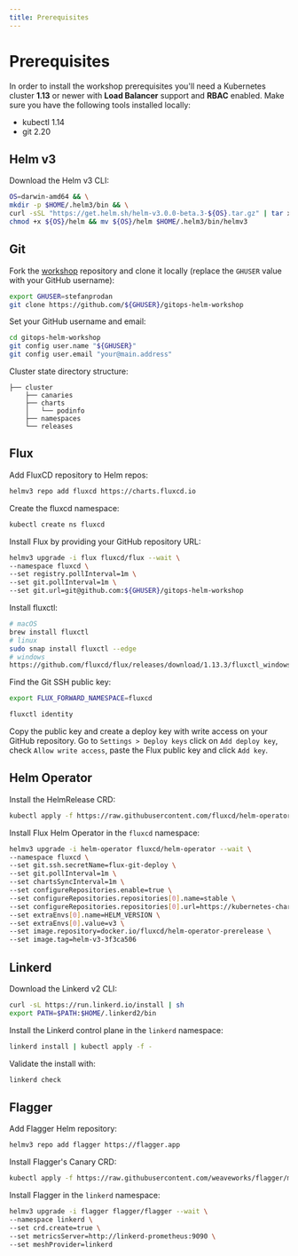 ```yaml
---
title: Prerequisites
---
```


# Prerequisites

In order to install the workshop prerequisites you'll need a Kubernetes cluster **1.13**
or newer with **Load Balancer** support and **RBAC** enabled.
Make sure you have the following tools installed locally:
* kubectl 1.14
* git 2.20

## Helm v3

Download the Helm v3 CLI:

```sh
OS=darwin-amd64 && \
mkdir -p $HOME/.helm3/bin && \
curl -sSL "https://get.helm.sh/helm-v3.0.0-beta.3-${OS}.tar.gz" | tar xvz && \
chmod +x ${OS}/helm && mv ${OS}/helm $HOME/.helm3/bin/helmv3
```

## Git

Fork the [workshop](https://github.com/stefanprodan/gitops-helm-workshop) repository
and clone it locally (replace the `GHUSER` value with your GitHub username):

```sh
export GHUSER=stefanprodan
git clone https://github.com/${GHUSER}/gitops-helm-workshop
```

Set your GitHub username and email:

```sh
cd gitops-helm-workshop
git config user.name "${GHUSER}"
git config user.email "your@main.address"
```

Cluster state directory structure:

```
├── cluster
    ├── canaries
    ├── charts
    │   └── podinfo
    ├── namespaces
    └── releases
```

## Flux

Add FluxCD repository to Helm repos:

```sh
helmv3 repo add fluxcd https://charts.fluxcd.io
```

Create the fluxcd namespace:

```sh
kubectl create ns fluxcd
```

Install Flux by providing your GitHub repository URL:

```sh
helmv3 upgrade -i flux fluxcd/flux --wait \
--namespace fluxcd \
--set registry.pollInterval=1m \
--set git.pollInterval=1m \
--set git.url=git@github.com:${GHUSER}/gitops-helm-workshop
```

Install fluxctl:

```sh
# macOS
brew install fluxctl
# linux
sudo snap install fluxctl --edge
# windows
https://github.com/fluxcd/flux/releases/download/1.13.3/fluxctl_windows_amd64
```

Find the Git SSH public key:

```sh
export FLUX_FORWARD_NAMESPACE=fluxcd

fluxctl identity
```

Copy the public key and create a deploy key with write access on your GitHub repository.
Go to `Settings > Deploy keys` click on `Add deploy key`, check `Allow write access`,
paste the Flux public key and click `Add key`.

## Helm Operator

Install the HelmRelease CRD:

```sh
kubectl apply -f https://raw.githubusercontent.com/fluxcd/helm-operator/helm-v3/deploy/flux-helm-release-crd.yaml
```

Install Flux Helm Operator in the `fluxcd` namespace:

```sh
helmv3 upgrade -i helm-operator fluxcd/helm-operator --wait \
--namespace fluxcd \
--set git.ssh.secretName=flux-git-deploy \
--set git.pollInterval=1m \
--set chartsSyncInterval=1m \
--set configureRepositories.enable=true \
--set configureRepositories.repositories[0].name=stable \
--set configureRepositories.repositories[0].url=https://kubernetes-charts.storage.googleapis.com \
--set extraEnvs[0].name=HELM_VERSION \
--set extraEnvs[0].value=v3 \
--set image.repository=docker.io/fluxcd/helm-operator-prerelease \
--set image.tag=helm-v3-3f3ca506
```

## Linkerd

Download the Linkerd v2 CLI:

```sh
curl -sL https://run.linkerd.io/install | sh
export PATH=$PATH:$HOME/.linkerd2/bin
```

Install the Linkerd control plane in the `linkerd` namespace:

```sh
linkerd install | kubectl apply -f -
```

Validate the install with:

```sh
linkerd check
```

## Flagger

Add Flagger Helm repository:

```sh
helmv3 repo add flagger https://flagger.app
```

Install Flagger's Canary CRD:

```sh
kubectl apply -f https://raw.githubusercontent.com/weaveworks/flagger/master/artifacts/flagger/crd.yaml
```

Install Flagger in the `linkerd` namespace:

```sh
helmv3 upgrade -i flagger flagger/flagger --wait \
--namespace linkerd \
--set crd.create=true \
--set metricsServer=http://linkerd-prometheus:9090 \
--set meshProvider=linkerd
```
